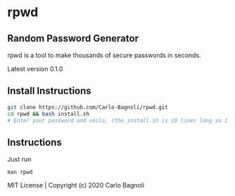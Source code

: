 # rpwd
## Random Password Generator

rpwd is a tool to make thousands of secure passwords in seconds.

Latest version 0.1.0

## Install Instructions
```zsh
git clone https://github.com/Carlo-Bagnoli/rpwd.git
cd rpwd && bash install.sh
# Enter your password and voila, (the install.sh is 10 lines long so I'd advice you to check it out so that you know it's secure)
```
## Instructions

Just run
```
man rpwd
```

MIT License | Copyright (c) 2020 Carlo Bagnoli

